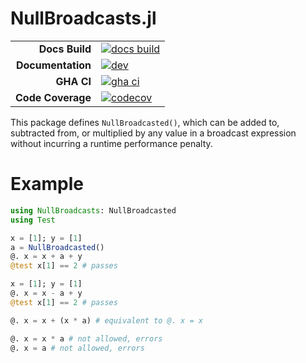 # NullBroadcasts.jl

|||
|---------------------:|:----------------------------------------------|
| **Docs Build**       | [![docs build][docs-bld-img]][docs-bld-url]   |
| **Documentation**    | [![dev][docs-dev-img]][docs-dev-url]          |
| **GHA CI**           | [![gha ci][gha-ci-img]][gha-ci-url]           |
| **Code Coverage**    | [![codecov][codecov-img]][codecov-url]        |

[docs-bld-img]: https://github.com/CliMA/NullBroadcasts.jl/actions/workflows/docs.yml/badge.svg
[docs-bld-url]: https://github.com/CliMA/NullBroadcasts.jl/actions/workflows/docs.yml

[docs-dev-img]: https://img.shields.io/badge/docs-dev-blue.svg
[docs-dev-url]: https://CliMA.github.io/NullBroadcasts.jl/dev/

[gha-ci-img]: https://github.com/CliMA/NullBroadcasts.jl/actions/workflows/ci.yml/badge.svg
[gha-ci-url]: https://github.com/CliMA/NullBroadcasts.jl/actions/workflows/ci.yml

[codecov-img]: https://codecov.io/gh/CliMA/NullBroadcasts.jl/branch/main/graph/badge.svg
[codecov-url]: https://codecov.io/gh/CliMA/NullBroadcasts.jl

This package defines `NullBroadcasted()`, which can be added to, subtracted
from, or multiplied by any value in a broadcast expression without incurring a
runtime performance penalty.

# Example

```julia
using NullBroadcasts: NullBroadcasted
using Test

x = [1]; y = [1]
a = NullBroadcasted()
@. x = x + a + y
@test x[1] == 2 # passes

x = [1]; y = [1]
@. x = x - a + y
@test x[1] == 2 # passes

@. x = x + (x * a) # equivalent to @. x = x

@. x = x * a # not allowed, errors
@. x = a # not allowed, errors
```
